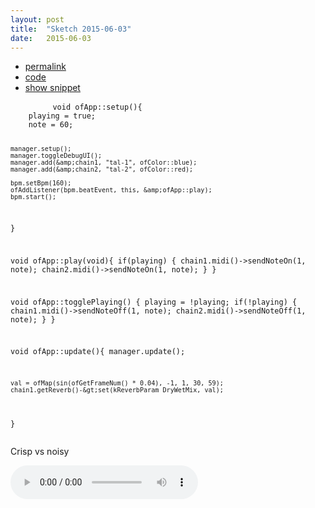```yaml
---
layout: post
title:  "Sketch 2015-06-03"
date:   2015-06-03
---
```

<div class="code">
    <ul>
		<li><a href="{% post_url 2015-06-03-sketch %}">permalink</a></li>
		<li><a href="https://github.com/dailysketches/sketches-2015-07pre/tree/master/2015-06-03">code</a></li>
		<li><a href="#" class="snippet-button">show snippet</a></li>
	</ul>
    <pre class="snippet">
        <code class="cpp">void ofApp::setup(){
    playing = true;
    note = 60;

    manager.setup();
    manager.toggleDebugUI();
    manager.add(&amp;chain1, "tal-1", ofColor::blue);
    manager.add(&amp;chain2, "tal-2", ofColor::red);

    bpm.setBpm(160);
    ofAddListener(bpm.beatEvent, this, &amp;ofApp::play);
    bpm.start();
}

void ofApp::play(void){
    if(playing) {
        chain1.midi()-&gt;sendNoteOn(1, note);
        chain2.midi()-&gt;sendNoteOn(1, note);
    }
}

void ofApp::togglePlaying() {
    playing = !playing;
    if(!playing) {
        chain1.midi()-&gt;sendNoteOff(1, note);
        chain2.midi()-&gt;sendNoteOff(1, note);
    }
}

void ofApp::update(){
    manager.update();
    
    val = ofMap(sin(ofGetFrameNum() * 0.04), -1, 1, 30, 59);
    chain1.getReverb()-&gt;set(kReverbParam_DryWetMix, val);
}</code>
    </pre>
</div>
<p class="description">Crisp vs noisy</p>
<audio controls>
	<source src="https://github.com/dailysketches/assets-2015-07pre/blob/master/openFrameworks/2015-06-03.mp3?raw=true" type="audio/mpeg">
	Your browser does not support the audio element.
</audio>

